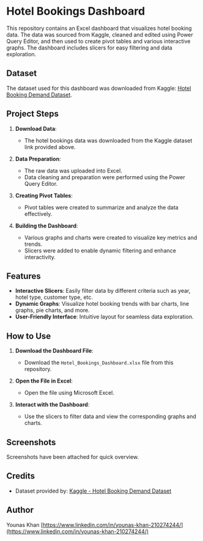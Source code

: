 # Hotel Bookings Dashboard

This repository contains an Excel dashboard that visualizes hotel booking data. The data was sourced from Kaggle, cleaned and edited using Power Query Editor, and then used to create pivot tables and various interactive graphs. The dashboard includes slicers for easy filtering and data exploration.

## Dataset

The dataset used for this dashboard was downloaded from Kaggle: [Hotel Booking Demand Dataset](https://www.kaggle.com/datasets/jessemostipak/hotel-booking-demand?select=hotel_bookings.csv).

## Project Steps

1. **Download Data**:
   - The hotel bookings data was downloaded from the Kaggle dataset link provided above.

2. **Data Preparation**:
   - The raw data was uploaded into Excel.
   - Data cleaning and preparation were performed using the Power Query Editor.

3. **Creating Pivot Tables**:
   - Pivot tables were created to summarize and analyze the data effectively.

4. **Building the Dashboard**:
   - Various graphs and charts were created to visualize key metrics and trends.
   - Slicers were added to enable dynamic filtering and enhance interactivity.

## Features

- **Interactive Slicers**: Easily filter data by different criteria such as year, hotel type, customer type, etc.
- **Dynamic Graphs**: Visualize hotel booking trends with bar charts, line graphs, pie charts, and more.
- **User-Friendly Interface**: Intuitive layout for seamless data exploration.

## How to Use

1. **Download the Dashboard File**:
   - Download the `Hotel_Bookings_Dashboard.xlsx` file from this repository.

2. **Open the File in Excel**:
   - Open the file using Microsoft Excel.

3. **Interact with the Dashboard**:
   - Use the slicers to filter data and view the corresponding graphs and charts.

## Screenshots
Screenshots have been attached for quick overview.

## Credits

- Dataset provided by: [Kaggle - Hotel Booking Demand Dataset](https://www.kaggle.com/datasets/jessemostipak/hotel-booking-demand?select=hotel_bookings.csv)

## Author

Younas Khan [https://www.linkedin.com/in/younas-khan-210274244/](https://www.linkedin.com/in/younas-khan-210274244/)



